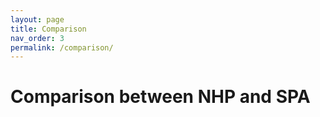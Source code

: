 ```yaml
---
layout: page
title: Comparison
nav_order: 3
permalink: /comparison/
---
```


# Comparison between NHP and SPA


